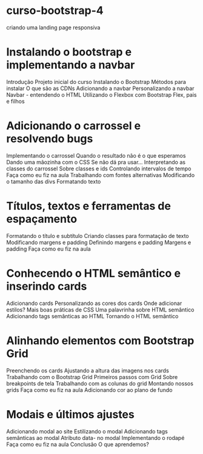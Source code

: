 # curso-bootstrap-4
criando uma landing page responsiva

# Instalando o bootstrap e implementando a navbar

Introdução
Projeto inicial do curso
Instalando o Bootstrap
Métodos para instalar
O que são as CDNs
Adicionando a navbar
Personalizando a navbar
Navbar - entendendo o HTML
Utilizando o Flexbox com Bootstrap
Flex, pais e filhos

# Adicionando o carrossel e resolvendo bugs

Implementando o carrossel
Quando o resultado não é o que esperamos
Dando uma mãozinha com o CSS
Se não dá pra usar...
Interpretando as classes do carrossel
Sobre classes e ids
Controlando intervalos de tempo
Faça como eu fiz na aula
Trabalhando com fontes alternativas
Modificando o tamanho das divs
Formatando texto



# Títulos, textos e ferramentas de espaçamento

Formatando o título e subtítulo
Criando classes para formatação de texto
Modificando margens e padding
Definindo margens e padding
Margens e padding
Faça como eu fiz na aula

# Conhecendo o HTML semântico e inserindo cards

Adicionando cards
Personalizando as cores dos cards
Onde adicionar estilos?
Mais boas práticas de CSS
Uma palavrinha sobre HTML semântico
Adicionando tags semânticas ao HTML
Tornando o HTML semântico

# Alinhando elementos com Bootstrap Grid

Preenchendo os cards
Ajustando a altura das imagens nos cards
Trabalhando com o Bootstrap Grid
Primeiros passos com Grid
Sobre breakpoints de tela
Trabalhando com as colunas do grid
Montando nossos grids
Faça como eu fiz na aula
Adicionando cor ao plano de fundo

# Modais e últimos ajustes

Adicionando modal ao site
Estilizando o modal
Adicionando tags semânticas ao modal
Atributo data- no modal
Implementando o rodapé
Faça como eu fiz na aula
Conclusão
O que aprendemos?